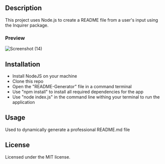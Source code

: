 ## Description

This project uses Node.js to create a README file from a user's input using the Inquirer package.

### Preview
![Screenshot (14)](https://user-images.githubusercontent.com/73720274/138228689-1632995a-81b0-4a56-9592-084402d2a7b9.png)


## Installation

- Install NodeJS on your machine
- Clone this repo
- Open the "README-Generator" file in a command terminal
- Use "npm install" to install all required dependencies for the app
- Use "node index.js" in the command line withing your terminal to run the application

## Usage

Used to dynamically generate a professional README.md file

## License

Licensed under the MIT license.
